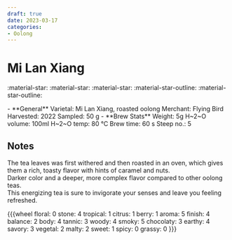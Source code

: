 ```yaml
---
draft: true
date: 2023-03-17
categories:
- Oolong
---
```

# Mi Lan Xiang

:material-star: :material-star: :material-star: :material-star-outline: :material-star-outline:


<div class="grid cards" markdown>
- **General**  
Varietal: Mi Lan Xiang, roasted oolong  
Merchant:   Flying Bird  
Harvested: 2022  
Sampled: 50 g
- **Brew Stats**  
Weight: 5g  
H~2~O volume: 100ml  
H~2~O temp: 80 °C   
Brew time: 60 s  
Steep no.: 5
</div>

## Notes

The tea leaves was first withered and then roasted in an oven, which gives them a rich, toasty flavor with hints of caramel and nuts.  
Darker color and a deeper, more complex flavor compared to other oolong teas.   
This energizing tea is sure to invigorate your senses and leave you feeling refreshed.


{{{wheel
floral: 0
stone: 4
tropical: 1
citrus: 1
berry: 1
aroma: 5
finish: 4
balance: 2
body: 4
tannic: 3
woody: 4
smoky: 5
chocolaty: 3
earthy: 4
savory: 3
vegetal: 2
malty: 2
sweet: 1
spicy: 0
grassy: 0
}}}

<div style="visibility: hidden">
................................................................................................................................................................................................
</div>


